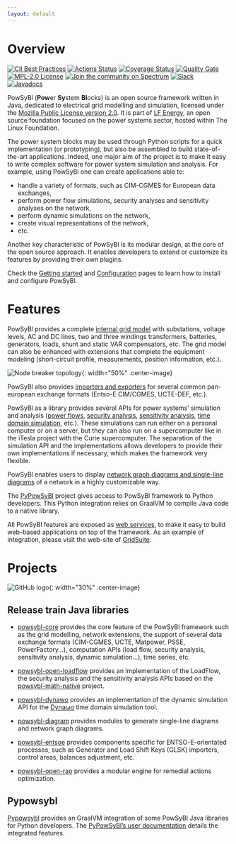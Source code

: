 ```yaml
---
layout: default
---
```


# Overview

[![CII Best Practices](https://bestpractices.coreinfrastructure.org/projects/4795/badge)](https://bestpractices.coreinfrastructure.org/projects/4795)
[![Actions Status](https://github.com/powsybl/powsybl-core/workflows/CI/badge.svg)](https://github.com/powsybl/powsybl-core/actions)
[![Coverage Status](https://sonarcloud.io/api/project_badges/measure?project=com.powsybl%3Apowsybl-core&metric=coverage)](https://sonarcloud.io/component_measures?id=com.powsybl%3Apowsybl-core&metric=coverage)
[![Quality Gate](https://sonarcloud.io/api/project_badges/measure?project=com.powsybl%3Apowsybl-core&metric=alert_status)](https://sonarcloud.io/dashboard?id=com.powsybl%3Apowsybl-core)
[![MPL-2.0 License](https://img.shields.io/badge/license-MPL_2.0-blue.svg)](https://www.mozilla.org/en-US/MPL/2.0/)
[![Join the community on Spectrum](https://withspectrum.github.io/badge/badge.svg)](https://spectrum.chat/powsybl)
[![Slack](https://img.shields.io/badge/slack-powsybl-blueviolet.svg?logo=slack)](https://join.slack.com/t/powsybl/shared_invite/zt-rzvbuzjk-nxi0boim1RKPS5PjieI0rA)
[![Javadocs](https://www.javadoc.io/badge/com.powsybl/powsybl-core.svg?color=blue)](https://www.javadoc.io/doc/com.powsybl/powsybl-core)

PowSyBl (<b>Pow</b>er <b>Sy</b>stem <b>Bl</b>ocks) is an open source framework written in Java,
dedicated to electrical grid modelling and simulation, licensed under the [Mozilla Public License version 2.0](./license). 
It is part of [LF Energy](https://www.lfenergy.org/), an open source foundation focused on the power systems sector, hosted within The Linux Foundation. 

The power system blocks may be used through Python scripts for a quick implementation (or prototyping), but also be assembled to build state-of-the-art applications.
Indeed, one major aim of the project is to make it easy to write complex software for power 
system simulation and analysis. For example, using PowSyBl one can create applications able to:
- handle a variety of formats, such as CIM-CGMES for European data exchanges,
- perform power flow simulations, security analyses and sensitivity analyses on the network,
- perform dynamic simulations on the network,
- create visual representations of the network,
- etc.

Another key characteristic of PowSyBl is its modular design, at the core of the open source approach.
It enables developers to extend or customize its features by providing their own plugins.

Check the [Getting started](../documentation/user) and [Configuration](../documentation/user/configuration) pages to learn how to install and configure PowSyBl.

# Features
PowSyBl provides a complete [internal grid model](../documentation/grid/formats/xiidm.md) 
with substations, voltage levels, AC and DC lines, two and three windings transformers, batteries,
generators, loads, shunt and static VAR compensators, etc. The grid model can also be enhanced with extensions that complete the equipment modeling
(short-circuit profile, measurements, position information, etc.).

![Node breaker topology](img/index/nodeBreakerTopology.svg){: width="50%" .center-image}

PowSyBl also provides [importers and exporters](../documentation/index.html#grid-formats)
for several common pan-european exchange formats (Entso-E CIM/CGMES, UCTE-DEF, etc.).

PowSyBl as a library provides several APIs for power systems’ simulation and analysis 
([power flows](../documentation/simulation/powerflow/index.md), 
[security analysis](../documentation/simulation/securityanalysis/index.md), 
[sensitivity analysis](../documentation/simulation/sensitivity/index.md),
[time domain simulation](../documentation/simulation/timedomain/index.md), etc.). 
These simulations can run either on a personal computer or on a server, but they can 
also run on a supercomputer like in the iTesla project with the Curie supercomputer. 
The separation of the simulation API and the implementations allows developers to 
provide their own implementations if necessary, which makes the framework very flexible.

PowSyBl enables users to display [network graph diagrams and single-line diagrams](https://github.com/powsybl/powsybl-diagram#readme) of a network in a highly customizable way.

The [PyPowSyBl](https://pypowsybl.readthedocs.io/en/latest/index.html) project gives access to PowSyBl framework to Python developers. This Python integration relies on GraalVM to compile Java code to a native library.

All PowSyBl features are exposed as [web services](../documentation/index.html#microservices), to make it easy to build web-based 
applications on top of the framework. As an example of integration, please visit the web-site of [GridSuite](https://www.gridsuite.org/).  

# Projects

![GitHub logo](img/index/github-logo.png){: width="30%" .center-image}

## Release train Java libraries

- [powsybl-core](powsybl-core.md) provides the core feature of the PowSyBl framework such as the grid modelling, network extensions, the support of several data exchange formats (CIM-CGMES, UCTE, Matpower, PSSE, PowerFactory...), computation APIs (load flow, security analysis, sensitivity analysis, dynamic simulation...), time series, etc.

- [powsybl-open-loadflow](powsybl-open-loadflow.md) provides an implementation of the LoadFlow, the security analysis and the sensitivity analysis APIs based on the [powsybl-math-native](powsybl-math-native.md) project.

- [powsybl-dynawo](powsybl-dynawo.md) provides an implementation of the dynamic simulation API for the [Dyna&omega;o](https://dynawo.github.io/) time domain simulation tool.

- [powsybl-diagram](powsybl-diagram.md) provides modules to generate single-line diagrams and network graph diagrams. 

- [powsybl-entsoe](powsybl-entsoe.md) provides components specific for ENTSO-E-orientated processes, such as Generator and Load Shift Keys (GLSK) importers, control areas, balances adjustment, etc. 

- [powsybl-open-rao](powsybl-open-rao.md) provides a modular engine for remedial actions optimization.

## Pypowsybl

[Pypowsybl](pypowsybl.md) provides an GraalVM integration of some PowSyBl Java libraries for Python developers. The [PyPowSyBl’s user documentation](https://pypowsybl.readthedocs.io/en/latest/index.html) details the integrated features.



